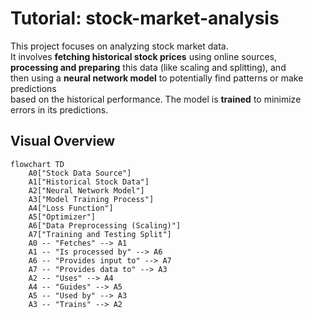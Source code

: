 # Tutorial: stock-market-analysis

This project focuses on analyzing stock market data.  
It involves **fetching historical stock prices** using online sources,  
**processing and preparing** this data (like scaling and splitting), and  
then using a **neural network model** to potentially find patterns or make predictions  
based on the historical performance. The model is **trained** to minimize errors in its predictions.

## Visual Overview

```mermaid
flowchart TD
    A0["Stock Data Source"]
    A1["Historical Stock Data"]
    A2["Neural Network Model"]
    A3["Model Training Process"]
    A4["Loss Function"]
    A5["Optimizer"]
    A6["Data Preprocessing (Scaling)"]
    A7["Training and Testing Split"]
    A0 -- "Fetches" --> A1
    A1 -- "Is processed by" --> A6
    A6 -- "Provides input to" --> A7
    A7 -- "Provides data to" --> A3
    A2 -- "Uses" --> A4
    A4 -- "Guides" --> A5
    A5 -- "Used by" --> A3
    A3 -- "Trains" --> A2

